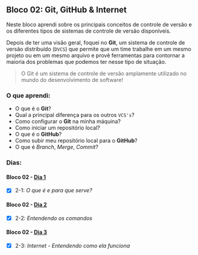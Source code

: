 ## Bloco 02: Git, GitHub & Internet

Neste bloco aprendi sobre os principais conceitos de controle de versão e os diferentes tipos de sistemas de controle de versão disponíveis.

Depois de ter uma visão geral, foquei no **Git**, um sistema de controle de versão distribuído (`DVCS`) que permite que um time trabalhe em um mesmo projeto ou em um mesmo arquivo e provê ferramentas para contornar a maioria dos problemas que podemos ter nesse tipo de situação.

> O Git é um sistema de controle de versão amplamente utilizado no mundo do desenvolvimento de software!

### O que aprendi:

- O que é o **Git**?
- Qual a principal diferença para os outros `VCS's`?
- Como configurar o **Git** na minha máquina?
- Como iniciar um repositório local?
- O que é o **GitHub**?
- Como subir meu repositório local para o **GitHub**?
- O que é _Branch_, _Merge_, _Commit_?

### Dias: 

#### Bloco 02 - [Dia 1](https://github.com/GabrielFQK/trybe-exercicios/tree/main/1-fundamentos/bloco-02/2-1)
- [x] 2-1: _O que é e para que serve?_

#### Bloco 02 - [Dia 2](https://github.com/GabrielFQK/trybe-exercicios/tree/main/1-fundamentos/bloco-02/2-2)
- [x] 2-2: _Entendendo os comandos_

#### Bloco 02 - [Dia 3](https://github.com/GabrielFQK/trybe-exercicios/tree/main/1-fundamentos/bloco-02/2-3)
- [x] 2-3: _Internet - Entendendo como ela funciona_